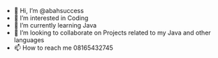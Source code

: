 - 👋 Hi, I’m @abahsuccess
- 👀 I’m interested in Coding
- 🌱 I’m currently learning Java
- 💞️ I’m looking to collaborate on Projects related to my Java and other languages
- 📫 How to reach me 08165432745

<!---
abahsuccess/abahsuccess is a ✨ special ✨ repository because its `README.md` (this file) appears on your GitHub profile.
You can click the Preview link to take a look at your changes.
--->
